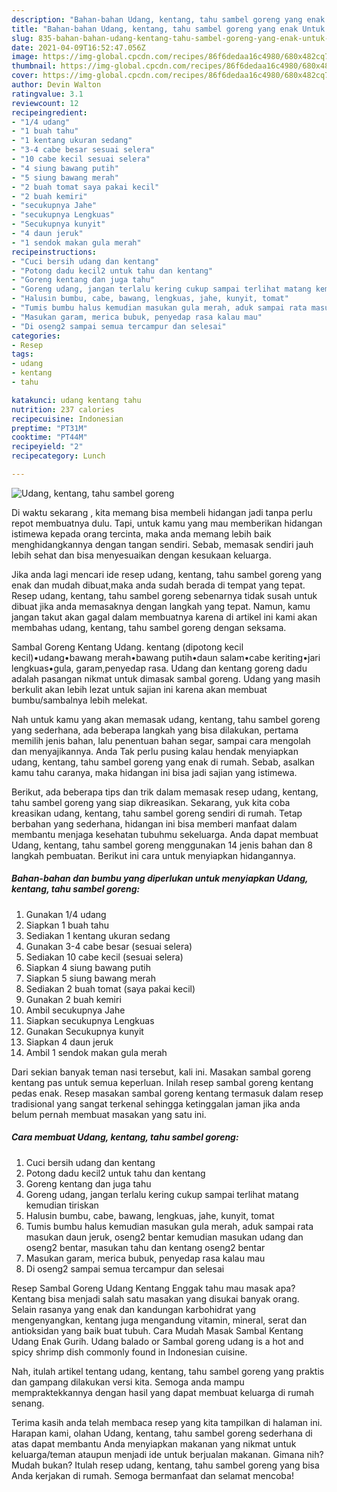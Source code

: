 ```yaml
---
description: "Bahan-bahan Udang, kentang, tahu sambel goreng yang enak Untuk Jualan"
title: "Bahan-bahan Udang, kentang, tahu sambel goreng yang enak Untuk Jualan"
slug: 835-bahan-bahan-udang-kentang-tahu-sambel-goreng-yang-enak-untuk-jualan
date: 2021-04-09T16:52:47.056Z
image: https://img-global.cpcdn.com/recipes/86f6dedaa16c4980/680x482cq70/udang-kentang-tahu-sambel-goreng-foto-resep-utama.jpg
thumbnail: https://img-global.cpcdn.com/recipes/86f6dedaa16c4980/680x482cq70/udang-kentang-tahu-sambel-goreng-foto-resep-utama.jpg
cover: https://img-global.cpcdn.com/recipes/86f6dedaa16c4980/680x482cq70/udang-kentang-tahu-sambel-goreng-foto-resep-utama.jpg
author: Devin Walton
ratingvalue: 3.1
reviewcount: 12
recipeingredient:
- "1/4 udang"
- "1 buah tahu"
- "1 kentang ukuran sedang"
- "3-4 cabe besar sesuai selera"
- "10 cabe kecil sesuai selera"
- "4 siung bawang putih"
- "5 siung bawang merah"
- "2 buah tomat saya pakai kecil"
- "2 buah kemiri"
- "secukupnya Jahe"
- "secukupnya Lengkuas"
- "Secukupnya kunyit"
- "4 daun jeruk"
- "1 sendok makan gula merah"
recipeinstructions:
- "Cuci bersih udang dan kentang"
- "Potong dadu kecil2 untuk tahu dan kentang"
- "Goreng kentang dan juga tahu"
- "Goreng udang, jangan terlalu kering cukup sampai terlihat matang kemudian tiriskan"
- "Halusin bumbu, cabe, bawang, lengkuas, jahe, kunyit, tomat"
- "Tumis bumbu halus kemudian masukan gula merah, aduk sampai rata masukan daun jeruk, oseng2 bentar kemudian masukan udang dan oseng2 bentar, masukan tahu dan kentang oseng2 bentar"
- "Masukan garam, merica bubuk, penyedap rasa kalau mau"
- "Di oseng2 sampai semua tercampur dan selesai"
categories:
- Resep
tags:
- udang
- kentang
- tahu

katakunci: udang kentang tahu 
nutrition: 237 calories
recipecuisine: Indonesian
preptime: "PT31M"
cooktime: "PT44M"
recipeyield: "2"
recipecategory: Lunch

---
```



![Udang, kentang, tahu sambel goreng](https://img-global.cpcdn.com/recipes/86f6dedaa16c4980/680x482cq70/udang-kentang-tahu-sambel-goreng-foto-resep-utama.jpg)

Di waktu  sekarang , kita memang bisa membeli hidangan jadi tanpa perlu repot membuatnya dulu. Tapi, untuk kamu yang mau memberikan hidangan istimewa kepada orang tercinta, maka anda memang lebih baik menghidangkannya dengan tangan sendiri. Sebab, memasak sendiri jauh lebih sehat dan bisa menyesuaikan dengan kesukaan keluarga.

Jika anda lagi mencari ide resep udang, kentang, tahu sambel goreng yang enak dan mudah dibuat,maka anda sudah berada di tempat yang tepat. Resep udang, kentang, tahu sambel goreng  sebenarnya tidak susah untuk dibuat jika anda memasaknya dengan langkah yang tepat. Namun, kamu jangan takut akan gagal dalam membuatnya 
karena di artikel ini kami akan membahas udang, kentang, tahu sambel goreng dengan seksama.  

Sambal Goreng Kentang Udang. kentang (dipotong kecil kecil)•udang•bawang merah•bawang putih•daun salam•cabe keriting•jari lengkuas•gula, garam,penyedap rasa. Udang dan kentang goreng dadu adalah pasangan nikmat untuk dimasak sambal goreng. Udang yang masih berkulit akan lebih lezat untuk sajian ini karena akan membuat bumbu/sambalnya lebih melekat.

Nah untuk kamu yang akan memasak udang, kentang, tahu sambel goreng yang sederhana, ada beberapa langkah yang bisa dilakukan, pertama memilih jenis bahan, lalu penentuan bahan segar, sampai cara mengolah dan menyajikannya. Anda Tak perlu pusing kalau hendak menyiapkan udang, kentang, tahu sambel goreng yang enak di rumah. Sebab, asalkan kamu  tahu caranya, maka hidangan ini bisa jadi sajian yang istimewa.

Berikut, ada beberapa tips dan trik dalam memasak resep udang, kentang, tahu sambel goreng yang siap dikreasikan. Sekarang, yuk kita coba kreasikan udang, kentang, tahu sambel goreng sendiri di rumah. Tetap berbahan yang sederhana, hidangan ini bisa memberi manfaat dalam membantu menjaga kesehatan tubuhmu sekeluarga. Anda dapat membuat Udang, kentang, tahu sambel goreng menggunakan 14 jenis bahan dan 8 langkah pembuatan. Berikut ini cara untuk menyiapkan hidangannya.

<!--inarticleads1-->

##### Bahan-bahan dan bumbu yang diperlukan untuk menyiapkan Udang, kentang, tahu sambel goreng:

1. Gunakan 1/4 udang
1. Siapkan 1 buah tahu
1. Sediakan 1 kentang ukuran sedang
1. Gunakan 3-4 cabe besar (sesuai selera)
1. Sediakan 10 cabe kecil (sesuai selera)
1. Siapkan 4 siung bawang putih
1. Siapkan 5 siung bawang merah
1. Sediakan 2 buah tomat (saya pakai kecil)
1. Gunakan 2 buah kemiri
1. Ambil secukupnya Jahe
1. Siapkan secukupnya Lengkuas
1. Gunakan Secukupnya kunyit
1. Siapkan 4 daun jeruk
1. Ambil 1 sendok makan gula merah


Dari sekian banyak teman nasi tersebut, kali ini. Masakan sambal goreng kentang pas untuk semua keperluan. Inilah resep sambal goreng kentang pedas enak. Resep masakan sambal goreng kentang termasuk dalam resep tradisional yang sangat terkenal sehingga ketinggalan jaman jika anda belum pernah membuat masakan yang satu ini. 

<!--inarticleads2-->

##### Cara membuat Udang, kentang, tahu sambel goreng:

1. Cuci bersih udang dan kentang
1. Potong dadu kecil2 untuk tahu dan kentang
1. Goreng kentang dan juga tahu
1. Goreng udang, jangan terlalu kering cukup sampai terlihat matang kemudian tiriskan
1. Halusin bumbu, cabe, bawang, lengkuas, jahe, kunyit, tomat
1. Tumis bumbu halus kemudian masukan gula merah, aduk sampai rata masukan daun jeruk, oseng2 bentar kemudian masukan udang dan oseng2 bentar, masukan tahu dan kentang oseng2 bentar
1. Masukan garam, merica bubuk, penyedap rasa kalau mau
1. Di oseng2 sampai semua tercampur dan selesai


Resep Sambal Goreng Udang Kentang Enggak tahu mau masak apa? Kentang bisa menjadi salah satu masakan yang disukai banyak orang. Selain rasanya yang enak dan kandungan karbohidrat yang mengenyangkan, kentang juga mengandung vitamin, mineral, serat dan antioksidan yang baik buat tubuh. Cara Mudah Masak Sambal Kentang Udang Enak Gurih. Udang balado or Sambal goreng udang is a hot and spicy shrimp dish commonly found in Indonesian cuisine. 

Nah, itulah artikel tentang  udang, kentang, tahu sambel goreng  yang praktis dan gampang dilakukan versi kita. Semoga anda mampu mempraktekkannya dengan hasil yang dapat membuat keluarga di rumah senang. 

Terima kasih anda telah membaca resep yang kita tampilkan di halaman ini. Harapan kami, olahan  Udang, kentang, tahu sambel goreng sederhana di atas dapat membantu Anda menyiapkan makanan yang nikmat untuk keluarga/teman ataupun menjadi ide untuk berjualan makanan. Gimana nih? Mudah bukan? Itulah resep udang, kentang, tahu sambel goreng yang bisa Anda kerjakan di rumah. Semoga bermanfaat dan selamat mencoba!

